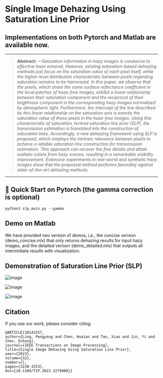 # Single Image Dehazing Using Saturation Line Prior
## Implementations on both Pytorch and Matlab are available now.

<hr />

> **Abstract:** *—Saturation information in hazy images is conducive
to effective haze removal, However, existing saturation-based
dehazing methods just focus on the saturation value of each
pixel itself, while the higher-level distribution characteristic
between pixels regarding saturation remains to be harnessed.
In this paper, we observe that the pixels, which share the same
surface reflectance coefficient in the local patches of haze-free
images, exhibit a linear relationship between their saturation
component and the reciprocal of their brightness component in
the corresponding hazy images normalized by atmospheric light.
Furthermore, the intercept of the line described by this linear
relationship on the saturation axis is exactly the saturation value
of these pixels in the haze-free images. Using this characteristic of
saturation, termed saturation line prior (SLP), the transmission
estimation is translated into the construction of saturation lines.
Accordingly, a new dehazing framework using SLP is proposed,
which employs the intrinsic relevance between pixels to achieve a
reliable saturation line construction for transmission estimation.
This approach can recover the fine details and attain realistic
colors from hazy scenes, resulting in a remarkable visibility
improvement. Extensive experiments in real-world and synthetic
hazy images show that the proposed method performs favorably
against state-of-the-art dehazing methods.* 
<hr />


## 🎈 Quick Start on Pytorch (the gamma correction is optional)
```
python3 slp_main.py --gamma
```

## Demo on Matlab

We have provided two version of demos, i,e., the concise verison (demo_concise.mlx) that only returns dehazing results for input hazy images, and the detailed verison (demo_detailed.mlx) that outputs all intermidiate results with visualization. 



## Demonstration of Saturation Line Prior (SLP)

![image](https://github.com/LPengYang/Saturation_Line_Prior/blob/main/demonstration%20figures/demonstrastion_slp_process.png) 

![image](https://github.com/LPengYang/Saturation_Line_Prior/blob/main/demonstration%20figures/Concept.png) 

![image](https://github.com/LPengYang/Saturation_Line_Prior/blob/main/demonstration%20figures/more_examples.png) 


## Citation
If you use our work, please consider citing:

    @ARTICLE{10141557,
    author={Ling, Pengyang and Chen, Huaian and Tan, Xiao and Jin, Yi and Chen, Enhong},
    journal={IEEE Transactions on Image Processing}, 
    title={Single Image Dehazing Using Saturation Line Prior}, 
    year={2023},
    volume={32},
    number={},
    pages={3238-3253},
    doi={10.1109/TIP.2023.3279980}}
